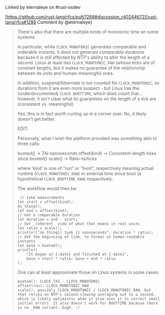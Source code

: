 
Linked by eternaleye on #rust-osdev

[https://github.com/rust-lang/rfcs/pull/1288#discussion_r40244672](rust-lang/rfcs#1288 Comment by @eternaleye)

> There's also that there are multiple kinds of monotonic time on some systems.
>
> In particular, while `CLOCK_MONOTONIC` generates comparable and orderable instants, it does not generate comparable durations because it is still affected by NTP's ability to alter the length of a second. Linux at least has `CLOCK_MONOTONIC_RAW` (whose ticks are of constant length), but it makes no guarantee of the relationship between its units and human-meaningful ones.
>
> In addition, suspend/hibernate is not counted for `CLOCK_MONOTONIC`, so durations from it are even more suspect - but Linux has the (underdocumented) `CLOCK_BOOTTIME`, which does count that... however, it isn't clear what its guarantees on the length of a tick are (consistent vs. meaningful).
> 
> Yes, this is in fact worth curling up in a corner over. No, it likely doesn't get better.
> 
> EDIT:
> 
> Personally, what I wish the platform provided was something akin to three calls:
> 
> booted() -> TAI nanoseconds
> offset(kind) -> Consistent-length ticks since booted()
> scale() -> Ratio ns/ticks
> 
> where 'kind' is one of "run" or "boot", respectively meaning actual runtime (`CLOCK_MONOTONIC_RAW`) or external time since boot (a hypothetical `CLOCK_BOOTTIME_RAW`) respectively.
> 
> The workflow would then be:
>
> ``` 
>  // take measurements
> let start = offset(kind);
> do_thing();
> let end = offset(kind);
> // Get a comparable duration
> let duration = end - start;
> // Get _coherent_ view of what that means in real units
> let ratio = scale();
> println!("do_thing() took {} nanoseconds", duration * ratio);
> // Get the beginning of time, to format as human-readable instants
> let base = booted();
> println!(
>     "It began at {:date} and finished at {:date}",
>     base + start * ratio; base + end * ratio
> );
> ```
> 
> One can at least approximate those on Linux systems in some cases:
> 
>     booted(): CLOCK_TAI - CLOCK_MONOTONIC
>     offset(run): CLOCK_MONOTONIC_RAW
>     scale(): possibly CLOCK_MONOTONIC / CLOCK_MONOTONIC_RAW, but that relies on NTP's second-slewing averaging out to a second, which is likely optimistic when it also uses it to correct small initial errors. It also doesn't work for BOOTTIME because there is no _RAW variant. Eugh. :/
> 

